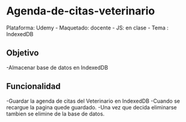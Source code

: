 # Agenda-de-citas-veterinario
Plataforma: Udemy - Maquetado: docente - JS: en clase - Tema : IndexedDB

## Objetivo 
-Almacenar base de datos en IndexedDB

## Funcionalidad
-Guardar la agenda de citas del Veterinario en IndexedDB
-Cuando se recargue la pagina quede guardado.
-Una vez que decida eliminarse tambien se elimine de la base de datos. 
